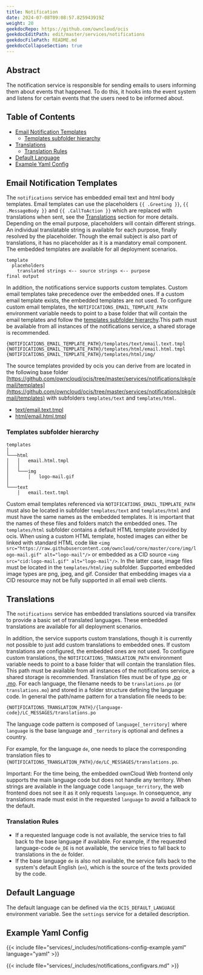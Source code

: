 ```yaml
---
title: Notification
date: 2024-07-08T09:08:57.825943919Z
weight: 20
geekdocRepo: https://github.com/owncloud/ocis
geekdocEditPath: edit/master/services/notifications
geekdocFilePath: README.md
geekdocCollapseSection: true
---
```


<!-- Do not edit this file, it is autogenerated. Edit the service README.md instead -->

## Abstract


The notification service is responsible for sending emails to users informing them about events that happened. To do this, it hooks into the event system and listens for certain events that the users need to be informed about.


## Table of Contents

* [Email Notification Templates](#email-notification-templates)
  * [Templates subfolder hierarchy](#templates-subfolder-hierarchy)
* [Translations](#translations)
  * [Translation Rules](#translation-rules)
* [Default Language](#default-language)
* [Example Yaml Config](#example-yaml-config)

## Email Notification Templates

The `notifications` service has embedded email text and html body templates. Email templates can use the placeholders `{{ .Greeting }}`, `{{ .MessageBody }}` and `{{ .CallToAction }}` which are replaced with translations when sent, see the [Translations](#translations) section for more details. Depending on the email purpose, placeholders will contain different strings. An individual translatable string is available for each purpose, finally resolved by the placeholder. Though the email subject is also part of translations, it has no placeholder as it is a mandatory email component. The embedded templates are available for all deployment scenarios.

```text
template
  placeholders
    translated strings <-- source strings <-- purpose
final output
```

In addition, the notifications service supports custom templates. Custom email templates take precedence over the embedded ones. If a custom email template exists, the embedded templates are not used. To configure custom email templates, the `NOTIFICATIONS_EMAIL_TEMPLATE_PATH` environment variable needs to point to a base folder that will contain the email templates and follow the [templates subfolder hierarchy](#templates-subfolder-hierarchy).This path must be available from all instances of the notifications service, a shared storage is recommended.
```text
{NOTIFICATIONS_EMAIL_TEMPLATE_PATH}/templates/text/email.text.tmpl
{NOTIFICATIONS_EMAIL_TEMPLATE_PATH}/templates/html/email.html.tmpl
{NOTIFICATIONS_EMAIL_TEMPLATE_PATH}/templates/html/img/
```
The source templates provided by ocis you can derive from are located in the following base folder [https://github.com/owncloud/ocis/tree/master/services/notifications/pkg/email/templates](https://github.com/owncloud/ocis/tree/master/services/notifications/pkg/email/templates) with subfolders `templates/text` and `templates/html`.

-   [text/email.text.tmpl](https://github.com/owncloud/ocis/blob/master/services/notifications/pkg/email/templates/text/email.text.tmpl)
-   [html/email.html.tmpl](https://github.com/owncloud/ocis/blob/master/services/notifications/pkg/email/templates/html/email.html.tmpl)

### Templates subfolder hierarchy
```text
templates
│
└───html
│   │   email.html.tmpl
│   │
│   └───img
│       │   logo-mail.gif
│
└───text
    │   email.text.tmpl
```

Custom email templates referenced via `NOTIFICATIONS_EMAIL_TEMPLATE_PATH` must also be located in subfolder `templates/text` and `templates/html` and must have the same names as the embedded templates. It is important that the names of these files and folders match the embedded ones.
The `templates/html` subfolder contains a default HTML template provided by ocis. When using a custom HTML template, hosted images can either be linked with standard HTML code like ```<img src="https://raw.githubusercontent.com/owncloud/core/master/core/img/logo-mail.gif" alt="logo-mail"/>``` or embedded as a CID source ```<img src="cid:logo-mail.gif" alt="logo-mail"/>```. In the latter case, image files must be located in the `templates/html/img` subfolder. Supported embedded image types are png, jpeg, and gif.
Consider that embedding images via a CID resource may not be fully supported in all email web clients.

## Translations

The `notifications` service has embedded translations sourced via transifex to provide a basic set of translated languages. These embedded translations are available for all deployment scenarios.

In addition, the service supports custom translations, though it is currently not possible to just add custom translations to embedded ones. If custom translations are configured, the embedded ones are not used. To configure custom translations,
the `NOTIFICATIONS_TRANSLATION_PATH` environment variable needs to point to a base folder that will contain the translation files. This path must be available from all instances of the notifications service, a shared storage is recommended. Translation files must be of type  [.po](https://www.gnu.org/software/gettext/manual/html_node/PO-Files.html#PO-Files) or [.mo](https://www.gnu.org/software/gettext/manual/html_node/Binaries.html). For each language, the filename needs to be `translations.po` (or `translations.mo`) and stored in a folder structure defining the language code. In general the path/name pattern for a translation file needs to be:

```text
{NOTIFICATIONS_TRANSLATION_PATH}/{language-code}/LC_MESSAGES/translations.po
```

The language code pattern is composed of `language[_territory]` where  `language` is the base language and `_territory` is optional and defines a country.

For example, for the language `de`, one needs to place the corresponding translation files to `{NOTIFICATIONS_TRANSLATION_PATH}/de/LC_MESSAGES/translations.po`.

<!-- also see the userlog readme -->

Important: For the time being, the embedded ownCloud Web frontend only supports the main language code but does not handle any territory. When strings are available in the language code `language_territory`, the web frontend does not see it as it only requests `language`. In consequence, any translations made must exist in the requested `language` to avoid a fallback to the default.

### Translation Rules

*   If a requested language code is not available, the service tries to fall back to the base language if available. For example, if the requested language-code `de_DE` is not available, the service tries to fall back to translations in the `de` folder.
*   If the base language `de` is also not available, the service falls back to the system's default English (`en`),
which is the source of the texts provided by the code.

## Default Language

The default language can be defined via the `OCIS_DEFAULT_LANGUAGE` environment variable. See the `settings` service for a detailed description.
## Example Yaml Config
{{< include file="services/_includes/notifications-config-example.yaml"  language="yaml" >}}

{{< include file="services/_includes/notifications_configvars.md" >}}

